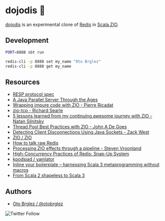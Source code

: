 # dojodis 🍤

[dojodis] is an experimental clone of [Redis][redis] in [Scala ZIO][zio].

## Development

```bash
PORT=8888 sbt run

redis-cli -p 8888 set my_name "Oto Brglez"
redis-cli -p 8888 get my_name
```

## Resources

- [RESP protocol spec](https://redis.io/docs/reference/protocol-spec/)
- [A Java Parallel Server Through the Ages](https://www.cs.unh.edu/~charpov/programming-futures.html)
- [Wrapping impure code with ZIO - Pierre Ricadat](https://medium.com/@ghostdogpr/wrapping-impure-code-with-zio-9265c219e2e)
- [zio-tcp - Richard Searle](https://github.com/searler/zio-tcp)
- [5 lessons learned from my continuing awesome journey with ZIO - Natan Silnitsky](https://medium.com/wix-engineering/5-lessons-learned-from-my-continuing-awesome-journey-with-zio-66319d12ed7c)
- [Thread Pool Best Practices with ZIO - John A De Goes](https://degoes.net/articles/zio-threads)
- [Detecting Client Disconnections Using Java Sockets - Zack West](https://www.alpharithms.com/detecting-client-disconnections-java-sockets-091416/)
- [ZIO / ZIO](https://github.com/zio/zio/issues/3649#issuecomment-631541249)
- [How to talk raw Redis](https://www.compose.com/articles/how-to-talk-raw-redis/)
- [Processing ZIO effects through a pipeline - Steven Vroonland](https://medium.com/@svroonland/processing-zio-effects-through-a-pipeline-c469e28dff62)
- [High-Concurrency Practices of Redis: Snap-Up System](https://www.alibabacloud.com/blog/high-concurrency-practices-of-redis-snap-up-system_597858)
- [kpodsiad / yamlator](https://github.com/kpodsiad/yamlator)
- [Inline your boilerplate – harnessing Scala 3 metaprogramming without macros](https://scalac.io/blog/inline-your-boilerplate-harnessing-scala3-metaprogramming-without-macros/)
- [From Scala 2 shapeless to Scala 3](http://www.limansky.me/posts/2021-07-26-from-scala-2-shapeless-to-scala-3.html)


## Authors

- [Oto Brglez / @otobrglez][otobrglez]

![Twitter Follow](https://img.shields.io/twitter/follow/otobrglez?style=social)

[dojodis]: https://github.com/otobrglez/dojodis

[redis]: https://redis.io

[zio]: https://zio.dev

[otobrglez]: https://github.com/otobrglez

